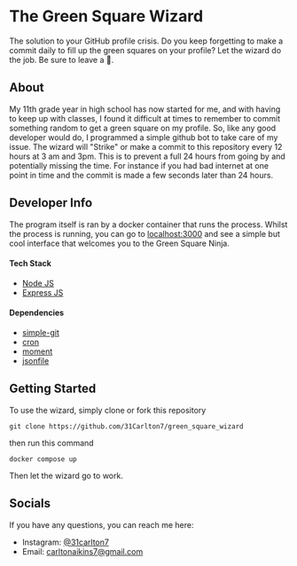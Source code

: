 # The Green Square Wizard

The solution to your GitHub profile crisis. Do you keep forgetting to make a commit daily to fill up the green squares on your profile? Let the wizard do the job. Be sure to leave a 🌟.

## About

My 11th grade year in high school has now started for me, and with having to keep up with classes, I found it difficult at times to remember to commit something random to get a green square on my profile. So, like any good developer would do, I programmed a simple github bot to take care of my issue. The wizard will "Strike" or make a commit to this repository every 12 hours at 3 am and 3pm. This is to prevent a full 24 hours from going by and potentially missing the time. For instance if you had bad internet at one point in time and the commit is made a few seconds later than 24 hours.

## Developer Info

The program itself is ran by a docker container that runs the process. Whilst the process is running, you can go to [localhost:3000](localhost:3000) and see a simple but cool interface that welcomes you to the Green Square Ninja.

#### Tech Stack

- [Node JS](https://nodejs.org/en/)
- [Express JS](https://expressjs.com/)

#### Dependencies

- [simple-git](https://www.npmjs.com/package/simple-git)
- [cron](https://www.npmjs.com/package/cron)
- [moment](https://www.npmjs.com/package/moment)
- [jsonfile](https://www.npmjs.com/package/jsonfile)

## Getting Started

To use the wizard, simply clone or fork this repository

    git clone https://github.com/31Carlton7/green_square_wizard

then run this command

    docker compose up

Then let the wizard go to work.

## Socials

If you have any questions, you can reach me here:

- Instagram: [@31carlton7](https://www.instagram.com/31carlton7/)
- Email: carltonaikins7@gmail.com
